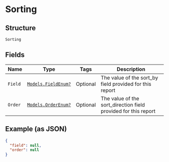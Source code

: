 
# Sorting

## Structure

`Sorting`

## Fields

| Name | Type | Tags | Description |
|  --- | --- | --- | --- |
| `Field` | [`Models.FieldEnum?`](/doc/models/field-enum.md) | Optional | The value of the sort_by field provided for this report |
| `Order` | [`Models.OrderEnum?`](/doc/models/order-enum.md) | Optional | The value of the sort_direction field provided for this report |

## Example (as JSON)

```json
{
  "field": null,
  "order": null
}
```

